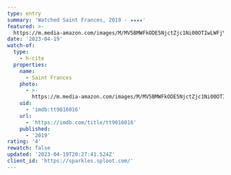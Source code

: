 ```yaml
---
type: entry
summary: 'Watched Saint Frances, 2019 - ★★★★'
featured: >-
  https://m.media-amazon.com/images/M/MV5BMWFkODE5NjctZjc1Ni00OTIwLWFjYjAtZTU2MDFkZDI1NmMxXkEyXkFqcGdeQXVyMjQ0NzcxNjM@._V1_SX300.jpg
date: '2023-04-19'
watch-of:
  type:
    - h-cite
  properties:
    name:
      - Saint Frances
    photo:
      - >-
        https://m.media-amazon.com/images/M/MV5BMWFkODE5NjctZjc1Ni00OTIwLWFjYjAtZTU2MDFkZDI1NmMxXkEyXkFqcGdeQXVyMjQ0NzcxNjM@._V1_SX300.jpg
    uid:
      - 'imdb:tt9016016'
    url:
      - 'https://imdb.com/title/tt9016016'
    published:
      - '2019'
rating: '4'
rewatch: false
updated: '2023-04-19T20:27:41.524Z'
client_id: 'https://sparkles.sploot.com/'
---
```


